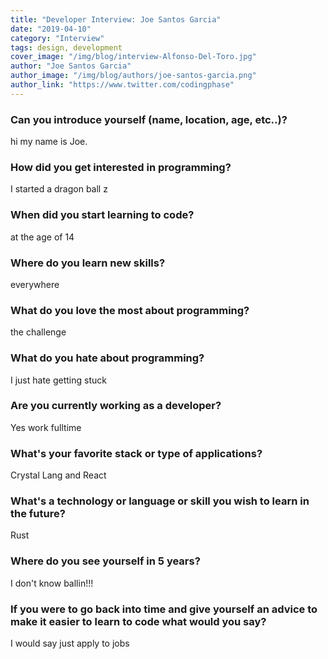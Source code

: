```yaml
---
title: "Developer Interview: Joe Santos Garcia"
date: "2019-04-10"
category: "Interview"
tags: design, development
cover_image: "/img/blog/interview-Alfonso-Del-Toro.jpg"
author: "Joe Santos Garcia"
author_image: "/img/blog/authors/joe-santos-garcia.png"
author_link: "https://www.twitter.com/codingphase"
---
```


### Can you introduce yourself (name, location, age, etc..)?

hi my name is Joe.

### How did you get interested in programming?

I started a dragon ball z

### When did you start learning to code?

at the age of 14

### Where do you learn new skills?

everywhere

### What do you love the most about programming?

the challenge

### What do you hate about programming?

I just hate getting stuck

### Are you currently working as a developer?

Yes work fulltime

### What's your favorite stack or type of applications?

Crystal Lang and React

### What's a technology or language or skill you wish to learn in the future?

Rust

### Where do you see yourself in 5 years?

I don't know ballin!!!

### If you were to go back into time and give yourself an advice to make it easier to learn to code what would you say?

I would say just apply to jobs

